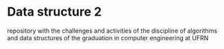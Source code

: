 # Data structure 2
repository with the challenges and activities of the discipline of algorithms and data structures of the graduation in computer engineering at UFRN
